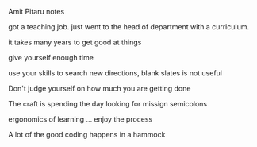 Amit Pitaru
notes


got a teaching job. just went to the head of department with a curriculum.



it takes many years to get good at things

give yourself enough time

use your skills to search new directions, blank slates is not useful


Don't judge yourself on how much you are getting done


The craft is spending the day looking for missign semicolons

ergonomics of learning
... enjoy the process


A lot of the good coding happens in a hammock









